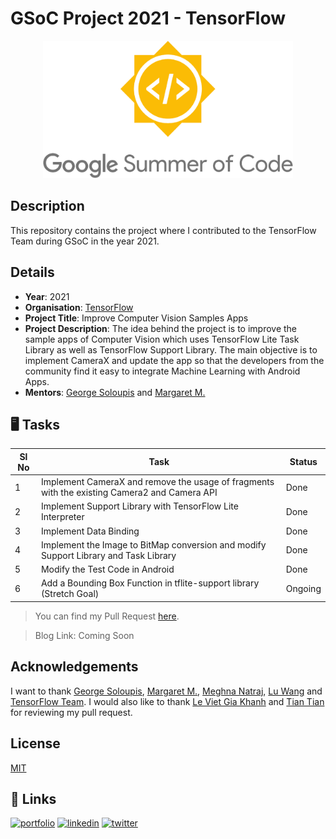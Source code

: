 
# GSoC Project 2021 - TensorFlow

<p align="center">
  <img height=220 width=400 src="assets/gsoc-logo.png">
</p>

## Description
This repository contains the project where I contributed to the TensorFlow Team during GSoC in the year 2021.

## Details

* **Year**: 2021
* **Organisation**: [TensorFlow](https://www.tensorflow.org/)
* **Project Title**: Improve Computer Vision Samples Apps
* **Project Description**: The idea behind the project is to improve the sample apps of Computer Vision which uses TensorFlow Lite Task Library as well as TensorFlow Support Library. The main objective is to implement CameraX and update the app so that the developers from the community find it easy to integrate Machine Learning with Android Apps.
* **Mentors**: [George Soloupis](https://www.linkedin.com/in/george-soloupis/) and [Margaret M.](https://www.linkedin.com/in/margaretmz/)

## 🖥 Tasks
| Sl No | Task                                                                                         | Status  |
|-------|----------------------------------------------------------------------------------------------|---------|
| 1     | Implement CameraX and remove the usage of fragments with the existing Camera2 and Camera API |   Done  |
| 2     | Implement Support Library with TensorFlow Lite Interpreter                                   |   Done  |
| 3     | Implement Data Binding                                                                       |   Done  |
| 4     | Implement the Image to BitMap conversion and modify Support Library and Task Library         |   Done  |
| 5     | Modify the Test Code in Android                                                              |   Done  |
| 6     | Add a Bounding Box Function in tflite-support library (Stretch Goal)                         | Ongoing |

> You can find my Pull Request [here](https://github.com/tensorflow/examples/pull/341). 

> Blog Link: Coming Soon

## Acknowledgements

I want to thank [George Soloupis](https://www.linkedin.com/in/george-soloupis/), [Margaret M.](https://www.linkedin.com/in/margaretmz/), [Meghna Natraj](https://www.linkedin.com/in/meghnanatraj/), [Lu Wang](https://www.linkedin.com/in/lu-wang-21619a31/) and [TensorFlow Team](https://www.tensorflow.org/). I would also like to thank [Le Viet Gia Khanh](https://www.linkedin.com/in/lvgk/) and [Tian Tian](https://www.linkedin.com/in/tian-tian-01767a17/) for reviewing my pull request.  

## License

[MIT](https://github.com/sayannath/GSoC-Project-2021/blob/main/LICENSE)
  
## 🔗 Links
[![portfolio](https://img.shields.io/badge/my_portfolio-000?style=for-the-badge&logo=ko-fi&logoColor=white)](https://sayannath.biz/)
[![linkedin](https://img.shields.io/badge/linkedin-0A66C2?style=for-the-badge&logo=linkedin&logoColor=white)](https://www.linkedin.com/in/sayannath235/)
[![twitter](https://img.shields.io/badge/twitter-1DA1F2?style=for-the-badge&logo=twitter&logoColor=white)](https://twitter.com/the_sayannath)
